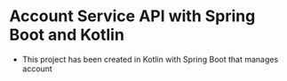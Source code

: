 # Account Service API with Spring Boot and Kotlin
- This project has been created in Kotlin with Spring Boot that manages account